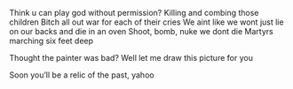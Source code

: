 Think u can play god without permission?
Killing and combing those children
Bitch all out war for each of their cries
We aint like we wont just lie on our backs and die in an oven
Shoot, bomb, nuke we dont die
Martyrs marching six feet deep

Thought the painter was bad?
Well let me draw this picture for you

Soon you’ll be a relic of the past, yahoo